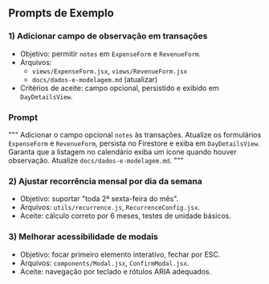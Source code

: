 ## Prompts de Exemplo

### 1) Adicionar campo de observação em transações
- Objetivo: permitir `notes` em `ExpenseForm` e `RevenueForm`.
- Arquivos:
  - `views/ExpenseForm.jsx`, `views/RevenueForm.jsx`
  - `docs/dados-e-modelagem.md` (atualizar)
- Critérios de aceite: campo opcional, persistido e exibido em `DayDetailsView`.

### Prompt
"""
Adicionar o campo opcional `notes` às transações. Atualize os formulários `ExpenseForm` e `RevenueForm`, persista no Firestore e exiba em `DayDetailsView`. Garanta que a listagem no calendário exiba um ícone quando houver observação. Atualize `docs/dados-e-modelagem.md`.
"""

### 2) Ajustar recorrência mensal por dia da semana
- Objetivo: suportar "toda 2ª sexta-feira do mês".
- Arquivos: `utils/recurrence.js`, `RecurrenceConfig.jsx`.
- Aceite: cálculo correto por 6 meses, testes de unidade básicos.

### 3) Melhorar acessibilidade de modais
- Objetivo: focar primeiro elemento interativo, fechar por ESC.
- Arquivos: `components/Modal.jsx`, `ConfirmModal.jsx`.
- Aceite: navegação por teclado e rótulos ARIA adequados.
